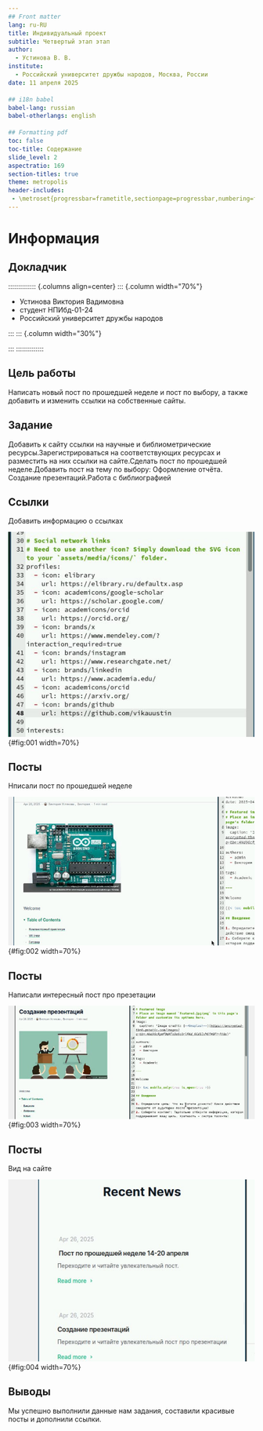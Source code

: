 ```yaml
---
## Front matter
lang: ru-RU
title: Индивидуальный проект
subtitle: Четвертый этап этап
author:
  - Устинова В. В.
institute:
  - Российский университет дружбы народов, Москва, России
date: 11 апреля 2025

## i18n babel
babel-lang: russian
babel-otherlangs: english

## Formatting pdf
toc: false
toc-title: Содержание
slide_level: 2
aspectratio: 169
section-titles: true
theme: metropolis
header-includes:
 - \metroset{progressbar=frametitle,sectionpage=progressbar,numbering=fraction}
---
```


# Информация

## Докладчик

:::::::::::::: {.columns align=center}
::: {.column width="70%"}

  * Устинова Виктория Вадимовна
  * студент НПИбд-01-24
  * Российский университет дружбы народов

:::
::: {.column width="30%"}



:::
::::::::::::::

## Цель работы

Написать новый пост по прошедшей неделе и пост по выбору, а также добавить и изменить ссылки на собственные сайты.

## Задание

Добавить к сайту ссылки на научные и библиометрические ресурсы.Зарегистрироваться на соответствующих ресурсах и разместить на них ссылки на сайте.Сделать пост по прошедшей неделе.Добавить пост на тему по выбору: Оформление отчёта. Создание презентаций.Работа с библиографией

## Ссылки

Добавить информацию о ссылках

![Регестрируемся на всех сайтах и добавляем ссылки](image/1.jpg){#fig:001 width=70%}

## Посты

Нписали пост по прошедшей неделе

![Пост кликабельный](image/2.jpg){#fig:002 width=70%}

## Посты

Написали интересный пост про презетации

![Вставили красивую картинку](image/3.jpg){#fig:003 width=70%}

## Посты

Вид на сайте

![Вот как выглядят посты на сайте](image/4.jpg){#fig:004 width=70%}

## Выводы

Мы успешно выполнили данные нам задания, составили красивые посты и дополнили ссылки.

